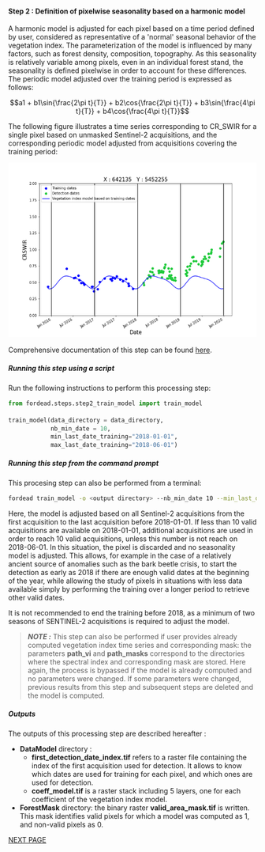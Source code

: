 #### Step 2 : Definition of pixelwise seasonality based on a harmonic model

A harmonic model is adjusted for each pixel based on a time period defined by user, considered as representative of a 'normal' seasonal behavior of the vegetation index.
The parameterization of the model is influenced by many factors, such as forest density, composition, topography. 
As this seasonality is relatively variable among pixels, even in an individual forest stand, the seasonality is defined pixelwise in order to account for these differences. 
The periodic model adjusted over the training period is expressed as follows:
```math
a1 + b1\sin{\frac{2\pi t}{T}} + b2\cos{\frac{2\pi t}{T}} + b3\sin{\frac{4\pi t}{T}} + b4\cos{\frac{4\pi t}{T}}
```

The following figure illustrates a time series corresponding to CR_SWIR for a single pixel based on unmasked Sentinel-2 acquisitions, and the corresponding periodic model adjusted from acquisitions covering the training period:

![vegetation_index_model](Figures/model_X642135_Y5452255.png "vegetation_index_model")

Comprehensive documentation of this step can be found [here](https://fordead.gitlab.io/fordead_package/docs/user_guides/english/02_train_model/).

##### Running this step using a script

Run the following instructions to perform this processing step:
```python
from fordead.steps.step2_train_model import train_model

train_model(data_directory = data_directory, 
            nb_min_date = 10, 
            min_last_date_training="2018-01-01", 
            max_last_date_training="2018-06-01")
```

##### Running this step from the command prompt

This procesing step can also be performed from a terminal:

```bash
fordead train_model -o <output directory> --nb_min_date 10 --min_last_date_training 2018-01-01 --max_last_date_training 2018-06-01
```
Here, the model is adjusted based on all Sentinel-2 acquisitions from the first acquisition to the last acquisition before 2018-01-01. 
If less than 10 valid acquisitions are available on 2018-01-01, additional acquisitions are used in order to reach 10 valid acquisitions, unless this number is not reach on 2018-06-01. 
In this situation, the pixel is discarded and no seasonality model is adjusted.
This allows, for example in the case of a relatively ancient source of anomalies such as the bark beetle crisis, to start the detection as early as 2018 if there are enough valid dates at the beginning of the year, while allowing the study of pixels in situations with less data available simply by performing the training over a longer period to retrieve other valid dates. 

It is not recommended to end the training before 2018, as a minimum of two seasons of SENTINEL-2 acquisitions is required to adjust the model.

> **_NOTE :_** This step can also be performed if user provides already computed vegetation index time series and corresponding mask: the parameters **path_vi** and **path_masks** correspond to the directories where the spectral index and corresponding mask are stored.
Here again, the process is bypassed if the model is already computed and no parameters were changed. 
If some parameters were changed, previous results from this step and subsequent steps are deleted and the model is computed.

##### Outputs

The outputs of this processing step are described hereafter :
- **DataModel** directory :
    - **first_detection_date_index.tif** refers to a raster file containing the index of the first acquisition used for detection. 
	It allows to know which dates are used for training for each pixel, and which ones are used for detection.
    - **coeff_model.tif** is a raster stack including 5 layers, one for each coefficient of the vegetation index model.
- **ForestMask** directory: the binary raster **valid_area_mask.tif** is written. This mask identifies valid pixels for which a model was computed as 1, and non-valid pixels as 0.


[NEXT PAGE](https://fordead.gitlab.io/fordead_package/docs/Tutorial/03_dieback_detection)
